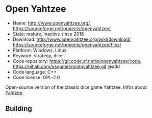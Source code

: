 # Open Yahtzee

- Home: http://www.openyahtzee.org/, https://sourceforge.net/projects/openyahtzee/
- State: mature, inactive since 2016
- Download: http://www.openyahtzee.org/wiki/download/, https://sourceforge.net/projects/openyahtzee/files/
- Platform: Windows, Linux
- Keyword: strategy, dice
- Code repository: https://git.code.sf.net/p/openyahtzee/code, https://gitlab.com/osgames/openyahtzee.git @add
- Code language: C++
- Code license: GPL-2.0

Open-source version of the classic dice game Yahtzee.
Infos about [Yahtzee](https://en.wikipedia.org/wiki/Yahtzee).

## Building
